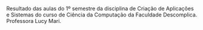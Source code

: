 Resultado das aulas do 1º semestre da disciplina de Criação de Aplicações e Sistemas do curso de Ciência da Computação da Faculdade Descomplica.
Professora Lucy Mari.


